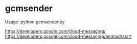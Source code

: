 # gcmsender

Usage:
python gcmsender.py

https://developers.google.com/cloud-messaging/
https://developers.google.com/cloud-messaging/android/start